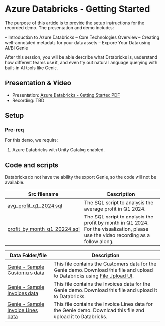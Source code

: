 # Azure Databricks - Getting Started

The purpose of this article is to provide the setup instructions for the recorded demo. The presentation and demo includes:

– Introduction to Azure Databricks
– Core Technologies Overview
– Creating well-annotated metadata for your data assets
– Explore Your Data using AI/BI Genie

After this session, you will be able describe what Databricks is, understand how different teams use it, and even try out natural language querying with built-in AI tools like Genie.

## Presentation & Video

* Presentation: [Azure Databricks - Getting Started PDF](./Azure%20Databricks%20-%20Getting%20Started.pdf)
* Recording: TBD

## Setup

### Pre-req

For this demo, we require:

1. Azure Databricks with Unity Catalog enabled.

## Code and scripts

Databricks do not have the ability the export Genie, so the code will not be available.

| Src filename | Description |
| --- | --- |
| [avg_profit_q1_2024.sql](./src/avg_profit_q1_2024.sql) | The SQL script to analysis the average profit in Q1 2024. |
| [profit_by_month_q1_20224.sql](./src/profit_by_month_q1_2024.sql) | The SQL script to analysis the profit by month in Q1 2024. For the visualization, please use the video recording as a follow along. |

| Data Folder/file | Description |
| --- | --- |
| [Genie - Sample Customers data](../../../demo-data/test-data/sample_customers_data.csv) | This file contains the Customers data for the Genie demo. Download this file and upload to Databricks using [File Upload UI](https://learn.microsoft.com/en-us/azure/databricks/ingestion/file-upload/upload-data?wt.mc_id=MVP_365600). |
| [Genie - Sample Invoices data](../../../demo-data/test-data/sample_invoices_data.csv) | This file contains the Invoices data for the Genie demo. Download this file and upload it to Databricks. |
| [Genie - Sample Invoice Lines data](../../../demo-data/test-data/sample_invoices_data.csv) | This file contains the Invoice Lines data for the Genie demo. Download this file and upload it to Databricks. |